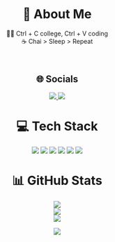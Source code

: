 <div align="center">

# 💫 About Me  
👨‍💻 Ctrl + C college, Ctrl + V coding  
☕ Chai > Sleep > Repeat  

<br/>

## 🌐 Socials  
<a href="https://instagram.com/preet_dhoriyani_2705" target="_blank">
  <img src="https://img.shields.io/badge/Instagram-%23E4405F.svg?style=for-the-badge&logo=Instagram&logoColor=white" />
</a>
<a href="https://linkedin.com/in/PreetDhoriyani" target="_blank">
  <img src="https://img.shields.io/badge/LinkedIn-%230077B5.svg?style=for-the-badge&logo=linkedin&logoColor=white" />
</a>

<br/>

# 💻 Tech Stack  
<img src="https://img.shields.io/badge/css3-%231572B6.svg?style=for-the-badge&logo=css3&logoColor=white" />
<img src="https://img.shields.io/badge/c-%2300599C.svg?style=for-the-badge&logo=c&logoColor=white" />
<img src="https://img.shields.io/badge/c++-%2300599C.svg?style=for-the-badge&logo=c%2B%2B&logoColor=white" />
<img src="https://img.shields.io/badge/html5-%23E34F26.svg?style=for-the-badge&logo=html5&logoColor=white" />
<img src="https://img.shields.io/badge/java-%23ED8B00.svg?style=for-the-badge&logo=openjdk&logoColor=white" />
<img src="https://img.shields.io/badge/javascript-%23323330.svg?style=for-the-badge&logo=javascript&logoColor=%23F7DF1E" />

<br/>

# 📊 GitHub Stats  
<img src="https://github-readme-stats.vercel.app/api?username=Preet-dhoriyani&theme=vision-friendly-dark&hide_border=false&include_all_commits=false&count_private=false" />  
<br/>  
<img src="https://nirzak-streak-stats.vercel.app/?user=Preet-dhoriyani&theme=vision-friendly-dark&hide_border=false" />  
<br/>  
<img src="https://github-readme-stats.vercel.app/api/top-langs/?username=Preet-dhoriyani&theme=vision-friendly-dark&hide_border=false&include_all_commits=false&count_private=false&layout=compact" />

<br/>

[![](https://visitcount.itsvg.in/api?id=Preet-dhoriyani&icon=0&color=0)](https://visitcount.itsvg.in)

</div>

<!-- Proudly created with GPRM ( https://gprm.itsvg.in ) -->
